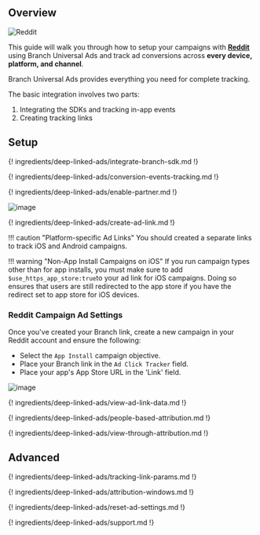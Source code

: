 ## Overview

![Reddit](https://cdn.branch.io/branch-assets/ad-partner-manager/388787843096400122/reddit-1-logo-png-transparent-1535415950775.png)

This guide will walk you through how to setup your campaigns with **[Reddit](http://www.reddit.com)** using Branch Universal Ads and track ad conversions across **every device, platform, and channel**.

Branch Universal Ads provides everything you need for complete tracking.

The basic integration involves two parts:

1. Integrating the SDKs and tracking in-app events
1. Creating tracking links

## Setup

{! ingredients/deep-linked-ads/integrate-branch-sdk.md !}

{! ingredients/deep-linked-ads/conversion-events-tracking.md !}

{! ingredients/deep-linked-ads/enable-partner.md !}

![image](/_assets/img/pages/deep-linked-ads/reddit/reddit-enable.png)

{! ingredients/deep-linked-ads/create-ad-link.md !}

!!! caution "Platform-specific Ad Links"
    You should created a separate links to track iOS and Android campaigns.

!!! warning "Non-App Install Campaigns on iOS"
    If you run campaign types other than for app installs, you must make sure to add  `$use_https_app_store:true`to your ad link for iOS campaigns. Doing so ensures that users are still redirected to the app store if you have the redirect set to app store for iOS devices. 

### Reddit Campaign Ad Settings

Once you've created your Branch link, create a new campaign in your Reddit account and ensure the following:

- Select the `App Install` campaign objective.
- Place your Branch link in the `Ad Click Tracker` field.
- Place your app's App Store URL in the 'Link' field.

![image](/_assets/img/pages/deep-linked-ads/reddit/reddit-campaign-setup.png)

{! ingredients/deep-linked-ads/view-ad-link-data.md !}

{! ingredients/deep-linked-ads/people-based-attribution.md !}

{! ingredients/deep-linked-ads/view-through-attribution.md !}

## Advanced

{! ingredients/deep-linked-ads/tracking-link-params.md !}

{! ingredients/deep-linked-ads/attribution-windows.md !}

{! ingredients/deep-linked-ads/reset-ad-settings.md !}

{! ingredients/deep-linked-ads/support.md !}

